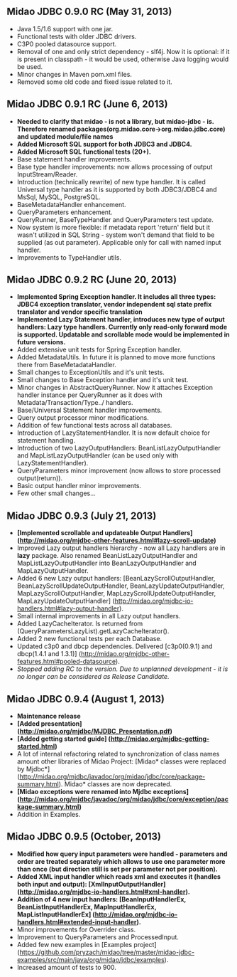 ## Midao JDBC 0.9.0 RC (May 31, 2013)
 - Java 1.5/1.6 support with one jar.
 - Functional tests with older JDBC drivers.
 - C3P0 pooled datasource support.
 - Removal of one and only strict dependency - slf4j. Now it is optional: if it is present in classpath - it would be used, otherwise Java logging would be used.
 - Minor changes in Maven pom.xml files.
 - Removed some old code and fixed issue related to it.
 
## Midao JDBC 0.9.1 RC (June 6, 2013)
 - **Needed to clarify that midao - is not a library, but midao-jdbc - is. Therefore renamed packages(org.midao.core->org.midao.jdbc.core) and updated module/file names**
 - **Added Microsoft SQL support for both JDBC3 and JDBC4.**
 - **Added Microsoft SQL functional tests (20+).**
 - Base statement handler improvements.
 - Base type handler improvements: now allows processing of output InputStream/Reader.
 - Introduction (technically rewrite) of new type handler. It is called Universal type handler as it is supported by both JDBC3/JDBC4 and MsSql, MySQL, PostgreSQL.
 - BaseMetadataHandler enhancement.
 - QueryParameters enhancement.
 - QueryRunner, BaseTypeHandler and QueryParameters test update.
 - Now system is more flexible: if metadata report 'return' field but it wasn't utilized in SQL String - system won't demand that field to be supplied (as out parameter). Applicable only for call with named input handler.
 - Improvements to TypeHandler utils.
 
## Midao JDBC 0.9.2 RC (June 20, 2013)
 - **Implemented Spring Exception handler. It includes all three types: JDBC4 exception translator, vendor independent sql state prefix translator and vendor specific translation**
 - **Implemented Lazy Statement handler, introduces new type of output handlers: Lazy type handlers. Currently only read-only forward mode is supported. Updatable and scrollable mode would be implemented in future versions.**
 - Added extensive unit tests for Spring Exception handler.
 - Added MetadataUtils. In future it is planned to move more functions there from BaseMetadataHandler.
 - Small changes to ExceptionUtils and it's unit tests.
 - Small changes to Base Exception handler and it's unit test.
 - Minor changes in AbstractQueryRunner. Now it attaches Exception handler instance per QueryRunner as it does with Metadata/Transaction/Type../ handlers.
 - Base/Universal Statement handler improvements.
 - Query output processor minor modifications.
 - Addition of few functional tests across all databases.
 - Introduction of LazyStatementHandler. It is now default choice for statement handling.
 - Introduction of two LazyOutputHandlers: BeanListLazyOutputHandler and MapListLazyOutputHandler (can be used only with LazyStatementHandler).
 - QueryParameters minor improvement (now allows to store processed output(return)).
 - Basic output handler minor improvements.
 - Few other small changes...
 
## Midao JDBC 0.9.3 (July 21, 2013)
 - **[Implemented scrollable and updateable Output Handlers] (http://midao.org/mjdbc-other-features.html#lazy-scroll-update)**
 - Improved Lazy output handlers hierarchy - now all Lazy handlers are in **lazy** package. Also renamed BeanListLazyOutputHandler and MapListLazyOutputHandler into BeanLazyOutputHandler and MapLazyOutputHandler.
 - Added 6 new Lazy output handlers: [BeanLazyScrollOutputHandler, BeanLazyScrollUpdateOutputHandler, BeanLazyUpdateOutputHandler, MapLazyScrollOutputHandler, MapLazyScrollUpdateOutputHandler, MapLazyUpdateOutputHandler] (http://midao.org/mjdbc-io-handlers.html#lazy-output-handler).
 - Small internal improvements in all Lazy output handlers.
 - Added LazyCacheIterator. Is returned from (QueryParametersLazyList).getLazyCacheIterator().
 - Added 2 new functional tests per each Database.
 - Updated c3p0 and dbcp dependencies. Delivered [c3p0(0.9.1) and dbcp(1.4.1 and 1.3.1)] (http://midao.org/mjdbc-other-features.html#pooled-datasource).
 - _Stopped adding RC to the version. Due to unplanned development - it is no longer can be considered as Release Candidate._
 
## Midao JDBC 0.9.4 (August 1, 2013)
 - **Maintenance release**
 - **[Added presentation] (http://midao.org/mjdbc/MJDBC_Presentation.pdf)**
 - **[Added getting started guide] (http://midao.org/mjdbc-getting-started.html)**
 - A lot of internal refactoring related to synchronization of class names amount other libraries of Midao Project: [Midao* classes were replaced by Mjdbc*] (http://midao.org/mjdbc/javadoc/org/midao/jdbc/core/package-summary.html). Midao* classes are now deprecated.
 - **[Midao exceptions were renamed into Mjdbc exceptions] (http://midao.org/mjdbc/javadoc/org/midao/jdbc/core/exception/package-summary.html)**
 - Addition in Examples.
 
## Midao JDBC 0.9.5 (October, 2013)
 - **Modified how query input parameters were handled - parameters and order are treated separately which allows to use one parameter more than once (but direction still is set per parameter not per position).**
 - **Added XML input handler which reads xml and executes it (handles both input and output): [XmlInputOutputHandler] (http://midao.org/mjdbc-io-handlers.html#xml-handler).**
 - **Addition of 4 new input handlers: [BeanInputHandlerEx, BeanListInputHandlerEx, MapInputHandlerEx, MapListInputHandlerEx] (http://midao.org/mjdbc-io-handlers.html#extended-input-handler).**
 - Minor improvements for Overrider class.
 - Improvement to QueryParameters and ProcessedInput.
 - Added few new examples in [Examples project] (https://github.com/pryzach/midao/tree/master/midao-jdbc-examples/src/main/java/org/midao/jdbc/examples).
 - Increased amount of tests to 900.